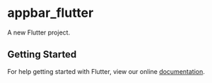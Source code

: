 # appbar_flutter

A new Flutter project.

## Getting Started

For help getting started with Flutter, view our online
[documentation](https://flutter.io/).
